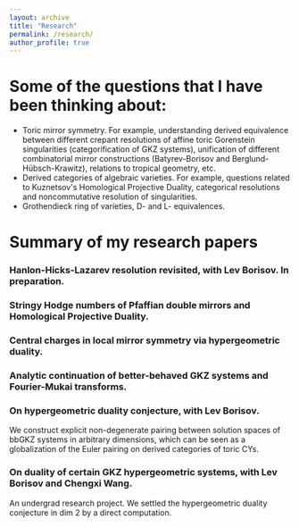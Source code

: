 ```yaml
---
layout: archive
title: "Research"
permalink: /research/
author_profile: true
---
```


# Some of the questions that I have been thinking about:
  - Toric mirror symmetry. For example, understanding derived equivalence between different crepant resolutions of affine toric Gorenstein singularities (categorification of GKZ systems), unification of different combinatorial mirror constructions (Batyrev-Borisov and Berglund-Hübsch-Krawitz), relations to tropical geometry, etc.
  - Derived categories of algebraic varieties. For example, questions related to Kuznetsov's Homological Projective Duality, categorical resolutions and noncommutative resolution of singularities.
  - Grothendieck ring of varieties, D- and L- equivalences.

# Summary of my research papers

### Hanlon-Hicks-Lazarev resolution revisited, with Lev Borisov. In preparation.

### Stringy Hodge numbers of Pfaffian double mirrors and Homological Projective Duality.

### Central charges in local mirror symmetry via hypergeometric duality.

### Analytic continuation of better-behaved GKZ systems and Fourier-Mukai transforms.

### On hypergeometric duality conjecture, with Lev Borisov.
We construct explicit non-degenerate pairing between solution spaces of bbGKZ systems in arbitrary dimensions, which can be seen as a globalization of the Euler pairing on derived categories of toric CYs.


### On duality of certain GKZ hypergeometric systems, with Lev Borisov and Chengxi Wang.
An undergrad research project. We settled the hypergeometric duality conjecture in dim 2 by a direct computation.


